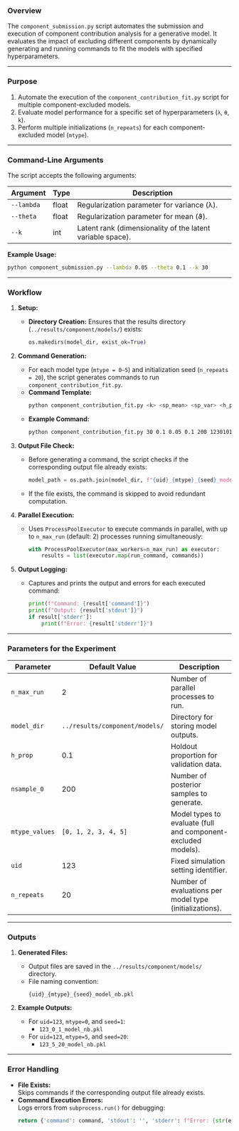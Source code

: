 ### Overview

The `component_submission.py` script automates the submission and execution of component contribution analysis for a generative model. 
It evaluates the impact of excluding different components by dynamically generating and running commands to fit the models with specified hyperparameters.

---

### **Purpose**
1. Automate the execution of the `component_contribution_fit.py` script for multiple component-excluded models.
2. Evaluate model performance for a specific set of hyperparameters (`λ`, `θ`, `k`).
3. Perform multiple initializations (`n_repeats`) for each component-excluded model (`mtype`).

---

### **Command-Line Arguments**

The script accepts the following arguments:

| Argument        | Type   | Description                                            |
|-----------------|--------|--------------------------------------------------------|
| `--lambda`      | float  | Regularization parameter for variance (λ).             |
| `--theta`       | float  | Regularization parameter for mean (ϑ).                |
| `--k`           | int    | Latent rank (dimensionality of the latent variable space). |

**Example Usage:**
```bash
python component_submission.py --lambda 0.05 --theta 0.1 --k 30
```

---

### **Workflow**

1. **Setup:**
   - **Directory Creation:**
     Ensures that the results directory (`../results/component/models/`) exists:
     ```python
     os.makedirs(model_dir, exist_ok=True)
     ```

2. **Command Generation:**
   - For each model type (`mtype = 0–5`) and initialization seed (`n_repeats = 20`), the script generates commands to run `component_contribution_fit.py`.
   - **Command Template:**
     ```bash
     python component_contribution_fit.py <k> <sp_mean> <sp_var> <h_prop> <nsample_0> <sid_current> <mtype> <uid>
     ```
   - **Example Command:**
     ```bash
     python component_contribution_fit.py 30 0.1 0.05 0.1 200 1230101 0 123
     ```

3. **Output File Check:**
   - Before generating a command, the script checks if the corresponding output file already exists:
     ```python
     model_path = os.path.join(model_dir, f"{uid}_{mtype}_{seed}_model_nb.pkl")
     ```
   - If the file exists, the command is skipped to avoid redundant computation.

4. **Parallel Execution:**
   - Uses `ProcessPoolExecutor` to execute commands in parallel, with up to `n_max_run` (default: 2) processes running simultaneously:
     ```python
     with ProcessPoolExecutor(max_workers=n_max_run) as executor:
         results = list(executor.map(run_command, commands))
     ```

5. **Output Logging:**
   - Captures and prints the output and errors for each executed command:
     ```python
     print(f"Command: {result['command']}")
     print(f"Output: {result['stdout']}")
     if result['stderr']:
         print(f"Error: {result['stderr']}")
     ```
---

### **Parameters for the Experiment**

| Parameter       | Default Value | Description                                                                 |
|-----------------|---------------|-----------------------------------------------------------------------------|
| `n_max_run`     | 2             | Number of parallel processes to run.                                       |
| `model_dir`     | `../results/component/models/` | Directory for storing model outputs.                                    |
| `h_prop`        | 0.1           | Holdout proportion for validation data.                                    |
| `nsample_0`     | 200           | Number of posterior samples to generate.                                   |
| `mtype_values`  | `[0, 1, 2, 3, 4, 5]` | Model types to evaluate (full and component-excluded models).          |
| `uid`           | 123           | Fixed simulation setting identifier.                                       |
| `n_repeats`     | 20            | Number of evaluations per model type (initializations).                    |

---

### **Outputs**

1. **Generated Files:**
   - Output files are saved in the `../results/component/models/` directory.
   - File naming convention:
     ```text
     {uid}_{mtype}_{seed}_model_nb.pkl
     ```

2. **Example Outputs:**
   - For `uid=123`, `mtype=0`, and `seed=1`:
     - `123_0_1_model_nb.pkl`
   - For `uid=123`, `mtype=5`, and `seed=20`:
     - `123_5_20_model_nb.pkl`

---

### **Error Handling**

- **File Exists:**  
  Skips commands if the corresponding output file already exists.
- **Command Execution Errors:**  
  Logs errors from `subprocess.run()` for debugging:
  ```python
  return {'command': command, 'stdout': '', 'stderr': f"Error: {str(e)}"}
  ```

